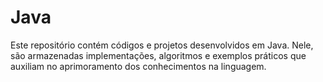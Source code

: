 # Java
Este repositório contém códigos e projetos desenvolvidos em Java. Nele, são armazenadas implementações, algoritmos e exemplos práticos que auxiliam no aprimoramento dos conhecimentos na linguagem.
